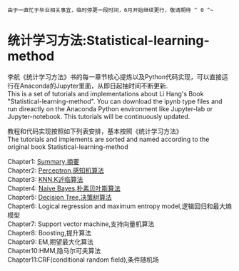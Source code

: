 `由于一直忙于毕业相关事宜，临时停更一段时间，6月开始继续更行，敬请期待 ^ 0 ^~`

# 统计学习方法:Statistical-learning-method
李航《统计学习方法》书的每一章节核心提炼以及Python代码实现，可以直接运行在Anaconda的Jupyter里面，从即日起抽时间不断更新.  
This is a set of tutorials and implementations about Li Hang's Book "Statistical-learning-method". You can download the ipynb type files and run direactly on the Anaconda Python environment like Jupyter-lab or Jupyter-notebook. This tutorials will be continuously updated.

教程和代码实现按照如下列表安排，基本按照《统计学习方法》  
The tutorials and implements are sorted and named according to the original book Statistical-learning-method

Chapter1: [Summary,摘要](https://github.com/cleghom/Statistical-learning-method/blob/master/Chapter1-Summary.ipynb)  
Chapter2: [Perceptron,感知机算法](https://github.com/cleghom/Statistical-learning-method/blob/master/Chapter2-Perceptron.ipynb)  
Chapter3: [KNN,K近临算法](https://github.com/cleghom/Statistical-learning-method/blob/master/Chapter3-KNN.ipynb)  
Chapter4: [Naive Bayes,朴素贝叶斯算法](https://github.com/cleghom/Statistical-learning-method/blob/master/Chapter4-Naive%20Bayes.ipynb)  
Chapter5: [Decision Tree,决策树算法](https://github.com/cleghom/Statistical-learning-method/blob/master/Chapter5-DecisionTree.ipynb)  
Chapter6: Logical regression and maximum entropy model,逻辑回归和最大熵模型  
Chapter7: Support vector machine,支持向量机算法  
Chapter8: Boosting,提升算法  
Chapter9: EM,期望最大化算法  
Chapter10:HMM,隐马尔可夫算法  
Chapter11:CRF(conditional random field),条件随机场  
